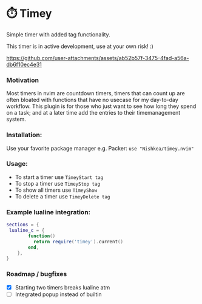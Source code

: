 # ⏱️ Timey
Simple timer with added tag functionality.

This timer is in active development, use at your own risk! :)

https://github.com/user-attachments/assets/ab52b57f-3475-4fad-a56a-db6f10ec4e31



### Motivation
Most timers in nvim are countdown timers, timers that can count up are often bloated with functions that have no usecase for my day-to-day workflow. This plugin is for those who just want to see how long they spend on a task; and at a later time add the entries to their timemanagement system.

### Installation:
Use your favorite package manager e.g. Packer:
`use "Nishkea/timey.nvim"`

### Usage:

- To start a timer use `TimeyStart tag` 
- To stop a timer use `TimeyStop tag`
- To show all timers use `TimeyShow`
- To delete a timer use `TimeyDelete tag`


### Example lualine integration:

```lua
sections = {
 lualine_c = {
        function()
          return require('timey').current()
        end,
    },
}
```

### Roadmap / bugfixes
- [x] Starting two timers breaks lualine atm
- [ ] Integrated popup instead of builtin
